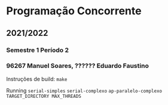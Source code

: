 # Programação Concorrente
## 2021/2022 
### Semestre 1 Período 2
### 96267 Manuel Soares, ?????? Eduardo Faustino

Instruções de build:
`make`

Running
`serial-simples`
`serial-complexo`
`ap-paralelo-complexo TARGET_DIRECTORY MAX_THREADS`